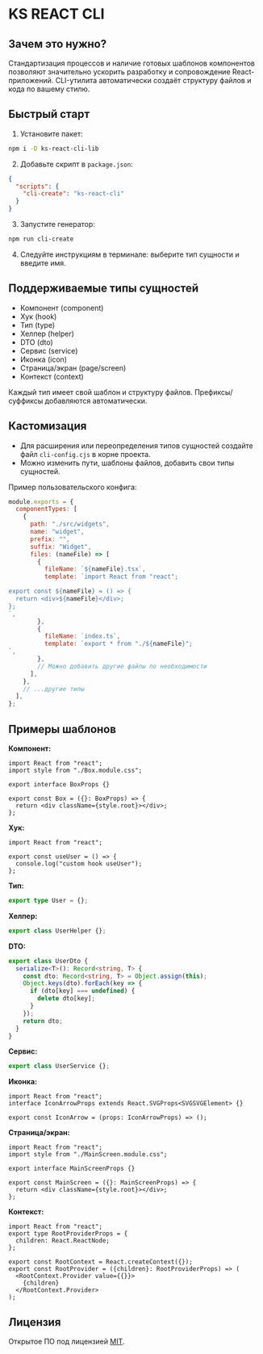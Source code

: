 # KS REACT CLI

## Зачем это нужно?

Стандартизация процессов и наличие готовых шаблонов компонентов позволяют значительно ускорить разработку и сопровождение React-приложений. CLI-утилита автоматически создаёт структуру файлов и кода по вашему стилю.

## Быстрый старт

1. Установите пакет:

```bash
npm i -D ks-react-cli-lib
```

2. Добавьте скрипт в `package.json`:

```json
{
  "scripts": {
    "cli-create": "ks-react-cli"
  }
}
```

3. Запустите генератор:

```bash
npm run cli-create
```

4. Следуйте инструкциям в терминале: выберите тип сущности и введите имя.

## Поддерживаемые типы сущностей

- Компонент (component)
- Хук (hook)
- Тип (type)
- Хелпер (helper)
- DTO (dto)
- Сервис (service)
- Иконка (icon)
- Страница/экран (page/screen)
- Контекст (context)

Каждый тип имеет свой шаблон и структуру файлов. Префиксы/суффиксы добавляются автоматически.

## Кастомизация

- Для расширения или переопределения типов сущностей создайте файл `cli-config.cjs` в корне проекта.
- Можно изменить пути, шаблоны файлов, добавить свои типы сущностей.

Пример пользовательского конфига:

```js
module.exports = {
  componentTypes: [
    {
      path: "./src/widgets",
      name: "widget",
      prefix: "",
      suffix: "Widget",
      files: (nameFile) => [
        {
          fileName: `${nameFile}.tsx`,
          template: `import React from "react";

export const ${nameFile} = () => {
  return <div>${nameFile}</div>;
};
`,
        },
        {
          fileName: `index.ts`,
          template: `export * from "./${nameFile}";
`,
        },
        // Можно добавить другие файлы по необходимости
      ],
    },
    // ...другие типы
  ],
};
```

## Примеры шаблонов

**Компонент:**

```tsx
import React from "react";
import style from "./Box.module.css";

export interface BoxProps {}

export const Box = ({}: BoxProps) => {
  return <div className={style.root}></div>;
};
```

**Хук:**

```tsx
import React from "react";

export const useUser = () => {
  console.log("custom hook useUser");
};
```

**Тип:**

```ts
export type User = {};
```

**Хелпер:**

```ts
export class UserHelper {};
```

**DTO:**

```ts
export class UserDto {
  serialize<T>(): Record<string, T> {
    const dto: Record<string, T> = Object.assign(this);
    Object.keys(dto).forEach(key => {
      if (dto[key] === undefined) {
        delete dto[key];
      }
    });
    return dto;
  }
}
```

**Сервис:**

```ts
export class UserService {};
```

**Иконка:**

```tsx
import React from "react";
interface IconArrowProps extends React.SVGProps<SVGSVGElement> {}

export const IconArrow = (props: IconArrowProps) => ();
```

**Страница/экран:**

```tsx
import React from "react";
import style from "./MainScreen.module.css";

export interface MainScreenProps {}

export const MainScreen = ({}: MainScreenProps) => {
  return <div className={style.root}></div>;
};
```

**Контекст:**

```tsx
import React from "react";
export type RootProviderProps = {
  children: React.ReactNode;
};

export const RootContext = React.createContext({});
export const RootProvider = ({children}: RootProviderProps) => (
  <RootContext.Provider value={{}}>
    {children}
  </RootContext.Provider>
);
```

## Лицензия

Открытое ПО под лицензией [MIT](./LICENSE).
